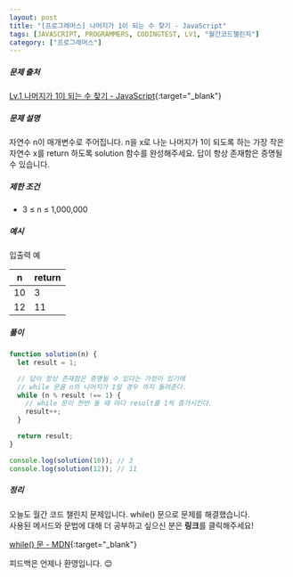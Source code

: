 ```yaml
---
layout: post
title: "[프로그래머스] 나머지가 1이 되는 수 찾기 - JavaScript"
tags: [JAVASCRIPT, PROGRAMMERS, CODINGTEST, LV1, "월간코드챌린지"]
category: ["프로그래머스"]
---
```


##### 문제 출처

[Lv.1 나머지가 1이 되는 수 찾기 - JavaScript](https://programmers.co.kr/learn/courses/30/lessons/87389?language=javascript){:target="\_blank"}

##### 문제 설명

자연수 n이 매개변수로 주어집니다. n을 x로 나눈 나머지가 1이 되도록 하는 가장 작은 자연수 x를 return 하도록 solution 함수를 완성해주세요. 답이 항상 존재함은 증명될 수 있습니다.

##### 제한 조건

- 3 ≤ n ≤ 1,000,000

##### 예시

입출력 예

| n   | return |
| --- | ------ |
| 10  | 3      |
| 12  | 11     |

##### 풀이

```javascript
function solution(n) {
  let result = 1;

  // 답이 항상 존재함은 증명될 수 있다는 가정이 있기에
  // while 문을 n의 나머지가 1일 경우 까지 돌려준다.
  while (n % result !== 1) {
    // while 문이 한번 돌 때 마다 result를 1씩 증가시킨다.
    result++;
  }

  return result;
}

console.log(solution(10)); // 3
console.log(solution(12)); // 11
```

##### 정리

오늘도 월간 코드 챌린지 문제입니다. while() 문으로 문제를 해결했습니다.<br />
사용된 메서드와 문법에 대해 더 공부하고 싶으신 분은 **링크**를 클릭해주세요!

[while() 문 - MDN](https://developer.mozilla.org/ko/docs/Web/JavaScript/Reference/Statements/while){:target="\_blank"}<br />

피드백은 언제나 환영입니다. 😊
